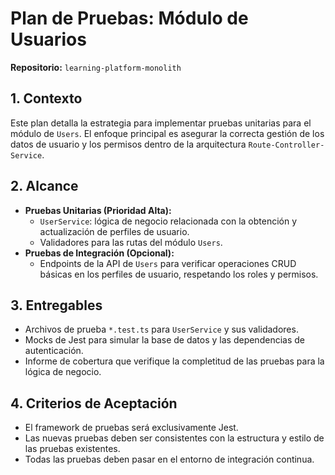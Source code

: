 # Plan de Pruebas: Módulo de Usuarios

**Repositorio:** `learning-platform-monolith`

## 1. Contexto

Este plan detalla la estrategia para implementar pruebas unitarias para el módulo de `Users`. El enfoque principal es asegurar la correcta gestión de los datos de usuario y los permisos dentro de la arquitectura `Route-Controller-Service`.

## 2. Alcance

- **Pruebas Unitarias (Prioridad Alta):**
  - `UserService`: lógica de negocio relacionada con la obtención y actualización de perfiles de usuario.
  - Validadores para las rutas del módulo `Users`.
- **Pruebas de Integración (Opcional):**
  - Endpoints de la API de `Users` para verificar operaciones CRUD básicas en los perfiles de usuario, respetando los roles y permisos.

## 3. Entregables

- Archivos de prueba `*.test.ts` para `UserService` y sus validadores.
- Mocks de Jest para simular la base de datos y las dependencias de autenticación.
- Informe de cobertura que verifique la completitud de las pruebas para la lógica de negocio.

## 4. Criterios de Aceptación

- El framework de pruebas será exclusivamente Jest.
- Las nuevas pruebas deben ser consistentes con la estructura y estilo de las pruebas existentes.
- Todas las pruebas deben pasar en el entorno de integración continua.
